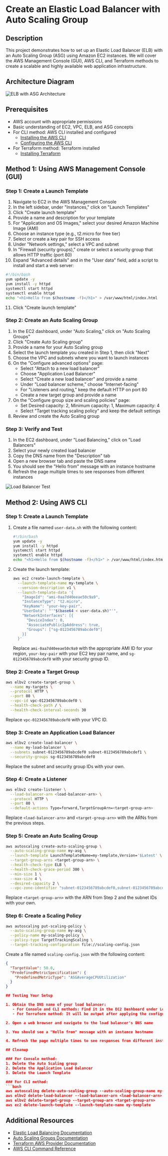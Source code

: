 # Create an Elastic Load Balancer with Auto Scaling Group

## Description
This project demonstrates how to set up an Elastic Load Balancer (ELB) with an Auto Scaling Group (ASG) using Amazon EC2 instances. We will cover the AWS Management Console (GUI), AWS CLI, and Terraform methods to create a scalable and highly available web application infrastructure.

## Architecture Diagram

![ELB with ASG Architecture](1666880779368.png)

## Prerequisites

- AWS account with appropriate permissions
- Basic understanding of EC2, VPC, ELB, and ASG concepts
- For CLI method: AWS CLI installed and configured
  - [Installing the AWS CLI](https://docs.aws.amazon.com/cli/latest/userguide/cli-chap-install.html)
  - [Configuring the AWS CLI](https://docs.aws.amazon.com/cli/latest/userguide/cli-chap-configure.html)
- For Terraform method: Terraform installed
  - [Installing Terraform](https://learn.hashicorp.com/tutorials/terraform/install-cli)

## Method 1: Using AWS Management Console (GUI)

### Step 1: Create a Launch Template

1. Navigate to EC2 in the AWS Management Console
2. In the left sidebar, under "Instances," click on "Launch Templates"
3. Click "Create launch template"
4. Provide a name and description for your template
5. For "Application and OS Images," select your desired Amazon Machine Image (AMI)
6. Choose an instance type (e.g., t2.micro for free tier)
7. Select or create a key pair for SSH access
8. Under "Network settings," select a VPC and subnet
9. In "Firewall (security groups)," create or select a security group that allows HTTP traffic (port 80)
10. Expand "Advanced details" and in the "User data" field, add a script to install and start a web server:

   ```bash
   #!/bin/bash
   yum update -y
   yum install -y httpd
   systemctl start httpd
   systemctl enable httpd
   echo "<h1>Hello from $(hostname -f)</h1>" > /var/www/html/index.html
   ```

11. Click "Create launch template"

### Step 2: Create an Auto Scaling Group

1. In the EC2 dashboard, under "Auto Scaling," click on "Auto Scaling Groups"
2. Click "Create Auto Scaling group"
3. Provide a name for your Auto Scaling group
4. Select the launch template you created in Step 1, then click "Next"
5. Choose the VPC and subnets where you want to launch instances
6. On the "Configure advanced options" page:
   - Select "Attach to a new load balancer"
   - Choose "Application Load Balancer"
   - Select "Create a new load balancer" and provide a name
   - Under "Load balancer scheme," choose "Internet-facing"
   - For "Listeners and routing," keep the default HTTP on port 80
   - Create a new target group and provide a name
7. On the "Configure group size and scaling policies" page:
   - Set Desired capacity: 2, Minimum capacity: 1, Maximum capacity: 4
   - Select "Target tracking scaling policy" and keep the default settings
8. Review and create the Auto Scaling group

### Step 3: Verify and Test

1. In the EC2 dashboard, under "Load Balancing," click on "Load Balancers"
2. Select your newly created load balancer
3. Copy the DNS name from the "Description" tab
4. Open a new browser tab and paste the DNS name
5. You should see the "Hello from" message with an instance hostname
6. Refresh the page multiple times to see responses from different instances

![Load Balancer Test](archalbasg.png)

## Method 2: Using AWS CLI

### Step 1: Create a Launch Template

1. Create a file named `user-data.sh` with the following content:

   ```bash
   #!/bin/bash
   yum update -y
   yum install -y httpd
   systemctl start httpd
   systemctl enable httpd
   echo "<h1>Hello from $(hostname -f)</h1>" > /var/www/html/index.html
   ```

2. Create the launch template:

   ```bash
   aws ec2 create-launch-template \
     --launch-template-name my-template \
     --version-description v1 \
     --launch-template-data '{
       "ImageId": "ami-0aa7d40eeae50c9a9",
       "InstanceType": "t2.micro",
       "KeyName": "your-key-pair",
       "UserData": "'"$(base64 < user-data.sh)"'",
       "NetworkInterfaces": [{
         "DeviceIndex": 0,
         "AssociatePublicIpAddress": true,
         "Groups": ["sg-0123456789abcdef0"]
       }]
     }'
   ```

   Replace `ami-0aa7d40eeae50c9a9` with the appropriate AMI ID for your region, `your-key-pair` with your EC2 key pair name, and `sg-0123456789abcdef0` with your security group ID.

### Step 2: Create a Target Group

```bash
aws elbv2 create-target-group \
  --name my-targets \
  --protocol HTTP \
  --port 80 \
  --vpc-id vpc-0123456789abcdef0 \
  --health-check-path / \
  --health-check-interval-seconds 30
```

Replace `vpc-0123456789abcdef0` with your VPC ID.

### Step 3: Create an Application Load Balancer

```bash
aws elbv2 create-load-balancer \
  --name my-load-balancer \
  --subnets subnet-0123456789abcdef0 subnet-0123456789abcdef1 \
  --security-groups sg-0123456789abcdef0
```

Replace the subnet and security group IDs with your own.

### Step 4: Create a Listener

```bash
aws elbv2 create-listener \
  --load-balancer-arn <load-balancer-arn> \
  --protocol HTTP \
  --port 80 \
  --default-actions Type=forward,TargetGroupArn=<target-group-arn>
```

Replace `<load-balancer-arn>` and `<target-group-arn>` with the ARNs from the previous steps.

### Step 5: Create an Auto Scaling Group

```bash
aws autoscaling create-auto-scaling-group \
  --auto-scaling-group-name my-asg \
  --launch-template LaunchTemplateName=my-template,Version='$Latest' \
  --target-group-arns <target-group-arn> \
  --health-check-type ELB \
  --health-check-grace-period 300 \
  --min-size 1 \
  --max-size 4 \
  --desired-capacity 2 \
  --vpc-zone-identifier "subnet-0123456789abcdef0,subnet-0123456789abcdef1"
```

Replace `<target-group-arn>` with the ARN from Step 2 and the subnet IDs with your own.

### Step 6: Create a Scaling Policy

```bash
aws autoscaling put-scaling-policy \
  --auto-scaling-group-name my-asg \
  --policy-name my-scaling-policy \
  --policy-type TargetTrackingScaling \
  --target-tracking-configuration file://scaling-config.json
```

Create a file named `scaling-config.json` with the following content:

```json
{
  "TargetValue": 50.0,
  "PredefinedMetricSpecification": {
    "PredefinedMetricType": "ASGAverageCPUUtilization"
  }
}

## Testing Your Setup

1. Obtain the DNS name of your load balancer:
   - For Console and CLI methods: Find it in the EC2 Dashboard under Load Balancers
   - For Terraform method: It will be output after applying the configuration

2. Open a web browser and navigate to the load balancer's DNS name

3. You should see a "Hello from" message with an instance hostname

4. Refresh the page multiple times to see responses from different instances

## Cleanup

### For Console method:
1. Delete the Auto Scaling group
2. Delete the Application Load Balancer
3. Delete the Launch Template

### For CLI method:
```bash
aws autoscaling delete-auto-scaling-group --auto-scaling-group-name my-asg --force-delete
aws elbv2 delete-load-balancer --load-balancer-arn <load-balancer-arn>
aws elbv2 delete-target-group --target-group-arn <target-group-arn>
aws ec2 delete-launch-template --launch-template-name my-template
```

## Additional Resources

- [Elastic Load Balancing Documentation](https://docs.aws.amazon.com/elasticloadbalancing/)
- [Auto Scaling Groups Documentation](https://docs.aws.amazon.com/autoscaling/ec2/userguide/AutoScalingGroup.html)
- [Terraform AWS Provider Documentation](https://registry.terraform.io/providers/hashicorp/aws/latest/docs)
- [AWS CLI Command Reference](https://docs.aws.amazon.com/cli/latest/reference/)